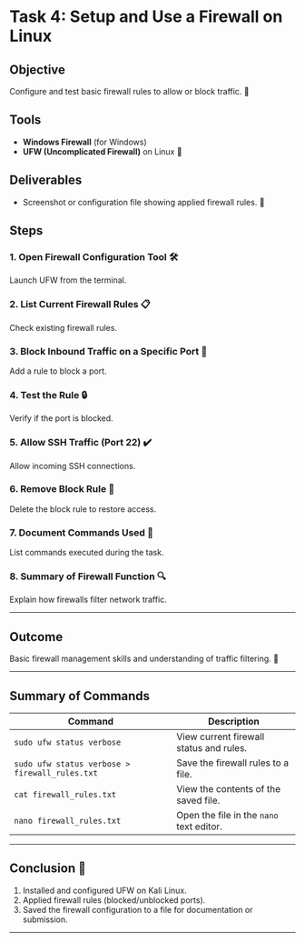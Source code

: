 # Task 4: Setup and Use a Firewall on Linux

## Objective

Configure and test basic firewall rules to allow or block traffic. 🚦

## Tools

* **Windows Firewall** (for Windows)
* **UFW (Uncomplicated Firewall)** on Linux 🐧

## Deliverables

* Screenshot or configuration file showing applied firewall rules. 📸

## Steps

### 1. Open Firewall Configuration Tool 🛠️

Launch UFW from the terminal.

### 2. List Current Firewall Rules 📋

Check existing firewall rules.

### 3. Block Inbound Traffic on a Specific Port 🚫

Add a rule to block a port.

### 4. Test the Rule 🔒

Verify if the port is blocked.

### 5. Allow SSH Traffic (Port 22) ✔️

Allow incoming SSH connections.

### 6. Remove Block Rule 🧹

Delete the block rule to restore access.

### 7. Document Commands Used 📑

List commands executed during the task.

### 8. Summary of Firewall Function 🔍

Explain how firewalls filter network traffic.

---

## Outcome

Basic firewall management skills and understanding of traffic filtering. 🎯

---

## Summary of Commands

| Command                                        | Description                              |
| ---------------------------------------------- | ---------------------------------------- |
| `sudo ufw status verbose`                      | View current firewall status and rules.  |
| `sudo ufw status verbose > firewall_rules.txt` | Save the firewall rules to a file.       |
| `cat firewall_rules.txt`                       | View the contents of the saved file.     |
| `nano firewall_rules.txt`                      | Open the file in the `nano` text editor. |

---

## Conclusion 🎉

1. Installed and configured UFW on Kali Linux.
2. Applied firewall rules (blocked/unblocked ports).
3. Saved the firewall configuration to a file for documentation or submission.

---
